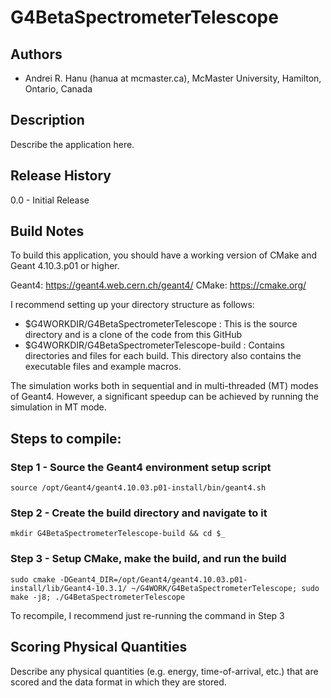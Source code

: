 # G4BetaSpectrometerTelescope

## Authors

* Andrei R. Hanu (hanua at mcmaster.ca), McMaster University, Hamilton, Ontario, Canada

## Description

Describe the application here.

## Release History

0.0 - Initial Release

## Build Notes
To build this application, you should have a working version of CMake and Geant 4.10.3.p01 or higher.

Geant4: https://geant4.web.cern.ch/geant4/ CMake: https://cmake.org/

I recommend setting up your directory structure as follows:

- $G4WORKDIR/G4BetaSpectrometerTelescope : This is the source directory and is a clone of the code from this GitHub 
- $G4WORKDIR/G4BetaSpectrometerTelescope-build : Contains directories and files for each build. This directory also contains the executable files and example macros.

The simulation works both in sequential and in multi-threaded (MT) modes of Geant4. However, a significant speedup can be achieved by running the simulation in MT mode.

## Steps to compile:
### Step 1 - Source the Geant4 environment setup script

    source /opt/Geant4/geant4.10.03.p01-install/bin/geant4.sh

### Step 2 - Create the build directory and navigate to it
    
    mkdir G4BetaSpectrometerTelescope-build && cd $_

### Step 3 - Setup CMake, make the build, and run the build

    sudo cmake -DGeant4_DIR=/opt/Geant4/geant4.10.03.p01-install/lib/Geant4-10.3.1/ ~/G4WORK/G4BetaSpectrometerTelescope; sudo make -j8; ./G4BetaSpectrometerTelescope


To recompile, I recommend just re-running the command in Step 3

## Scoring Physical Quantities
Describe any physical quantities (e.g. energy, time-of-arrival, etc.) that are scored and the data format in which they are stored.
